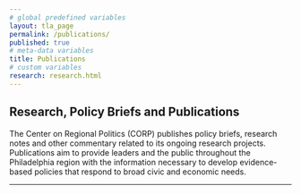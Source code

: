 ```yaml
---
# global predefined variables
layout: tla_page
permalink: /publications/
published: true
# meta-data variables
title: Publications
# custom variables
research: research.html
---
```

## Research, Policy Briefs and Publications
The Center on Regional Politics (CORP) publishes policy briefs, research notes and other commentary related to its ongoing research projects. Publications aim to provide leaders and the public throughout the Philadelphia region with the information necessary to develop evidence-based policies that respond to broad civic and economic needs.

___

